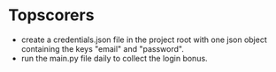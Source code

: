 # Topscorers

- create a credentials.json file in the project root with one json object containing the keys "email" and "password".
- run the main.py file daily to collect the login bonus.
